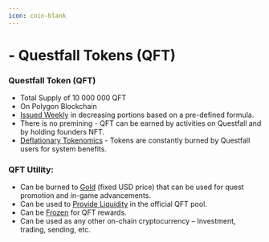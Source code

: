 ```yaml
---
icon: coin-blank
---
```


# - Questfall Tokens (QFT)

### Questfall Token (QFT) 

* Total Supply of 10 000 000 QFT
* On Polygon Blockchain
* [Issued Weekly](../overview/quest-mining.md) in decreasing portions based on a pre-defined formula.
* There is no premining - QFT can be earned by activities on Questfall and by holding founders NFT.
* [Deflationary Tokenomics](../overview/deflationary-tokenomics.md) - Tokens are constantly burned by Questfall users for system benefits.

### QFT Utility: 

* Can be burned to [Gold](gold-in-game.md) (fixed USD price) that can be used for quest promotion and in-game advancements.
* Can be used to [Provide Liquidity](../infrastructure/liquidity-providers-8.md) in the official QFT pool. 
* Can be [Frozen](../infrastructure/qft-freezing-5.md) for QFT rewards.
* Can be used as any other on-chain cryptocurrency – Investment, trading, sending, etc.

